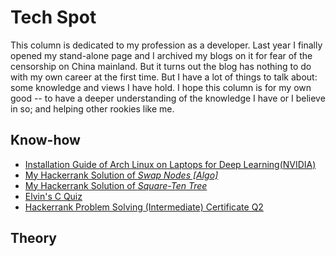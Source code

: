 # Tech Spot

This column is dedicated to my profession as a developer. Last year I finally opened my stand-alone page and I archived my blogs on it for fear of the censorship on China mainland. But it turns out the blog has nothing to do with my own career at the first time. But I have a lot of things to talk about: some knowledge and views I have hold. I hope this column is for my own good -- to have a deeper understanding of the knowledge I have or I believe in so; and helping other rookies like me.

## Know-how

* [Installation Guide of Arch Linux on Laptops for Deep Learning(NVIDIA)](posts_tech/2019-12-15-12.md)
* [My Hackerrank Solution of *Swap Nodes [Algo]*](posts_tech/2021-03-17-hkrk.md)
* [My Hackerrank Solution of *Square-Ten Tree*](posts_tech/2021-04-09-hkrk.md)
* [Elvin's C Quiz](posts_tech/elvin-s-c-quiz.md)
* [Hackerrank Problem Solving (Intermediate) Certificate Q2](posts_tech/2022-03-24-hkrk.md)
## Theory
